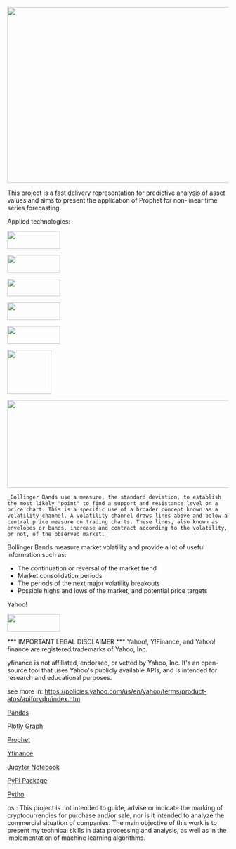 <p align="center">
  <img width="1000" height="400" src="https://user-images.githubusercontent.com/87772120/159756370-7d72fcc8-26f7-44dc-b7d6-9b751cca80ed.png"
       </p>



This project is a fast delivery representation for predictive analysis of asset values and aims to present the application of Prophet for non-linear time series forecasting.

Applied technologies:

<p align="left">
	<img width="120" height="40"  src="https://user-images.githubusercontent.com/87772120/159754471-50912611-bc05-4dd6-8e56-5a678c22b7a3.png"
	     </p>
	

<p align="left">
	<img width="120" height="40"  src="https://user-images.githubusercontent.com/87772120/159750038-040ff478-07b8-45dc-9677-644cf9331a3e.png"
	     </p>

	
<p align="left">
	<img width="120" height="40" src="https://user-images.githubusercontent.com/87772120/159751017-a48e40fb-ccd6-49ad-8f12-5b5812c38066.png"]
	     </p> 

	
<p align="left">
	<img width="120" height="40" src="https://user-images.githubusercontent.com/87772120/159752663-21ce91b4-b582-4a35-bab5-a78a52652115.png"
	     </p>

	
<p align="left">
	<img width="120" height="40" src="https://user-images.githubusercontent.com/87772120/159754895-6005d1d0-acc0-4e88-bc20-403be6981c88.png"
	     </p>

	
	
<p align="left">
	<img width="100" height="100" src="https://user-images.githubusercontent.com/87772120/159757447-f8e814e7-c076-4980-833e-2f9c1bd61863.png"
	     </p>


<p align="center">
	<img width="800" height="200" src="https://user-images.githubusercontent.com/87772120/159749243-0c1d791e-0572-4cad-ac21-af4713521c4c.png"
	     </p>
					  
				   

	_Bollinger Bands use a measure, the standard deviation, to establish the most likely "point" to find a support and resistance level on a price chart. This is a specific use of a broader concept known as a volatility channel. A volatility channel draws lines above and below a central price measure on trading charts. These lines, also known as envelopes or bands, increase and contract according to the volatility, or not, of the observed market._

Bollinger Bands measure market volatility and provide a lot of useful information such as:

* The continuation or reversal of the market trend
* Market consolidation periods
* The periods of the next major volatility breakouts
* Possible highs and lows of the market, and potential price targets



Yahoo!
<p align="left">
	<img width="120" height="40" src="https://user-images.githubusercontent.com/87772120/159743137-637bee94-8553-4b5c-8592-15397e6cc7ee.png"
	     </p>

*** IMPORTANT LEGAL DISCLAIMER ***
Yahoo!, Y!Finance, and Yahoo! finance are registered trademarks of Yahoo, Inc.

yfinance is not affiliated, endorsed, or vetted by Yahoo, Inc. It's an open-source tool that uses Yahoo's publicly available APIs, and is intended for research and educational purposes.

see more in: https://policies.yahoo.com/us/en/yahoo/terms/product-atos/apiforydn/index.htm
	
[Pandas](https://pandas.pydata.org/docs/)
	
[Plotly Graph](https://plotly.com/python-api-reference/generated/plotly.graph_objects.Figure.html)
	
[Prophet](https://facebook.github.io/prophet/)
	
[Yfinance](https://pypi.org/project/yfinance/)
	
[Jupyter Notebook](https://jupyter.org/)
	
[PyPI Package](https://pypi.org/)
	
[Pytho](https://www.python.org/)

	
ps.: This project is not intended to guide, advise or indicate the marking of cryptocurrencies for purchase and/or sale, nor is it intended to analyze the commercial situation of companies. The main objective of this work is to present my technical skills in data processing and analysis, as well as in the implementation of machine learning algorithms.
